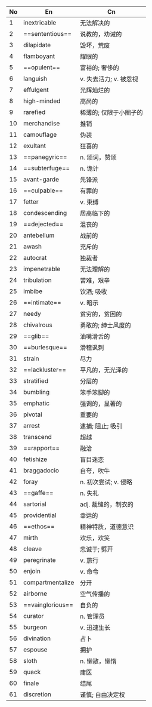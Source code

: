 
| No  | En               | Cn              |
| --- | ---------------- | --------------- |
| 1   | inextricable     | 无法解决的           |
| 2   | ==sententious==  | 说教的，劝诫的         |
| 3   | dilapidate       | 毁坏，荒废           |
| 4   | flamboyant       | 耀眼的             |
| 5   | ==opulent==      | 富裕的; 奢侈的        |
| 6   | languish         | v. 失去活力; v. 被忽视 |
| 7   | effulgent        | 光辉灿烂的           |
| 8   | high-minded      | 高尚的             |
| 9   | rarefied         | 稀薄的; 仅限于小圈子的    |
| 10  | merchandise      | 推销              |
| 11  | camouflage       | 伪装              |
| 12  | exultant         | 狂喜的             |
| 13  | ==panegyric==    | n. 颂词，赞颂        |
| 14  | ==subterfuge==   | n. 诡计           |
| 15  | avant-garde      | 先锋派             |
| 16  | ==culpable==     | 有罪的             |
| 17  | fetter           | v. 束缚           |
| 18  | condescending    | 居高临下的           |
| 19  | ==dejected==     | 沮丧的             |
| 20  | antebellum       | 战前的             |
| 21  | awash            | 充斥的             |
| 22  | autocrat         | 独裁者             |
| 23  | impenetrable     | 无法理解的           |
| 24  | tribulation      | 苦难，艰辛           |
| 25  | imbibe           | 饮酒;  吸收         |
| 26  | ==intimate==     | v. 暗示           |
| 27  | needy            | 贫穷的，贫困的         |
| 28  | chivalrous       | 勇敢的; 绅士风度的      |
| 29  | ==glib==         | 油嘴滑舌的           |
| 30  | ==burlesque==    | 滑稽讽刺            |
| 31  | strain           | 尽力              |
| 32  | ==lackluster==   | 平凡的，无光泽的        |
| 33  | stratified       | 分层的             |
| 34  | bumbling         | 笨手笨脚的           |
| 35  | emphatic         | 强调的，显著的         |
| 36  | pivotal          | 重要的             |
| 37  | arrest           | 逮捕; 阻止; 吸引      |
| 38  | transcend        | 超越              |
| 39  | ==rapport==      | 融洽              |
| 40  | fetishize        | 盲目迷恋            |
| 41  | braggadocio      | 自夸，吹牛           |
| 42  | foray            | n. 初次尝试; v. 侵略  |
| 43  | ==gaffe==        | n. 失礼           |
| 44  | sartorial        | adj. 裁缝的，制衣的    |
| 45  | providential     | 幸运的             |
| 46  | ==ethos==        | 精神特质，道德意识       |
| 47  | mirth            | 欢乐，欢笑           |
| 48  | cleave           | 忠诚于;  劈开        |
| 49  | peregrinate      | v. 旅行           |
| 50  | enjoin           | v. 命令           |
| 51  | compartmentalize | 分开              |
| 52  | airborne         | 空气传播的           |
| 53  | ==vainglorious== | 自负的             |
| 54  | curator          | n. 管理员          |
| 55  | burgeon          | v. 迅速生长         |
| 56  | divination       | 占卜              |
| 57  | espouse          | 拥护              |
| 58  | sloth            | n. 懒散，懒惰        |
| 59  | quack            | 庸医              |
| 60  | finale           | 结尾              |
| 61  | discretion       | 谨慎; 自由决定权       |
